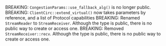 BREAKING: `CongestionParams::use_fallback_alg()` is no longer public.
BREAKING: `ClientCirc::extend_virtual()` now takes parameters by reference,
  and a list of Protocol capabilities
BREAKING: Renamed `StreamReader` to `StreamReceiver`. Although the type is
  public, there is no public way to create or access one.
BREAKING: Removed `StreamReceiver::recv`. Although the type is public,
  there is no public way to create or access one.
